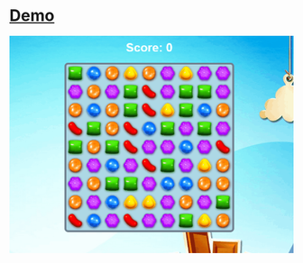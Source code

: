 # [Demo](https://thomasanders.github.io/Candy-Crush/)





![Screen](https://github.com/thomasanders/Candy-Crush/blob/main/Animation-candy.gif)
